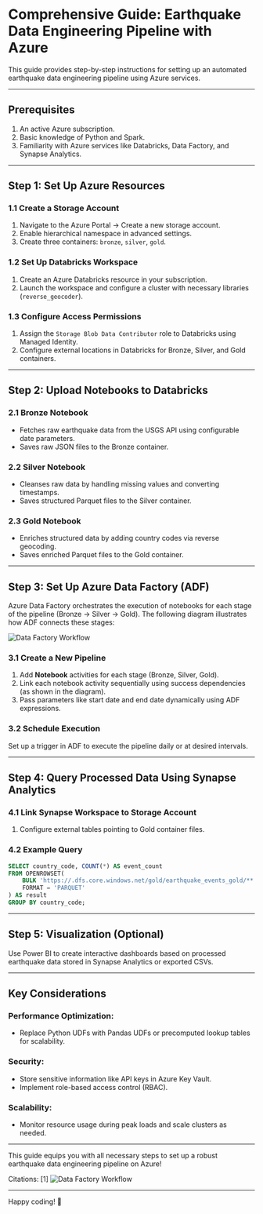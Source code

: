 # Comprehensive Guide: Earthquake Data Engineering Pipeline with Azure

This guide provides step-by-step instructions for setting up an automated earthquake data engineering pipeline using Azure services.

---

## Prerequisites
1. An active Azure subscription.
2. Basic knowledge of Python and Spark.
3. Familiarity with Azure services like Databricks, Data Factory, and Synapse Analytics.

---

## Step 1: Set Up Azure Resources

### 1.1 Create a Storage Account
1. Navigate to the Azure Portal → Create a new storage account.
2. Enable hierarchical namespace in advanced settings.
3. Create three containers: `bronze`, `silver`, `gold`.

### 1.2 Set Up Databricks Workspace
1. Create an Azure Databricks resource in your subscription.
2. Launch the workspace and configure a cluster with necessary libraries (`reverse_geocoder`).

### 1.3 Configure Access Permissions
1. Assign the `Storage Blob Data Contributor` role to Databricks using Managed Identity.
2. Configure external locations in Databricks for Bronze, Silver, and Gold containers.

---

## Step 2: Upload Notebooks to Databricks

### 2.1 Bronze Notebook
- Fetches raw earthquake data from the USGS API using configurable date parameters.
- Saves raw JSON files to the Bronze container.

### 2.2 Silver Notebook
- Cleanses raw data by handling missing values and converting timestamps.
- Saves structured Parquet files to the Silver container.

### 2.3 Gold Notebook
- Enriches structured data by adding country codes via reverse geocoding.
- Saves enriched Parquet files to the Gold container.

---

## Step 3: Set Up Azure Data Factory (ADF)

Azure Data Factory orchestrates the execution of notebooks for each stage of the pipeline (Bronze → Silver → Gold). The following diagram illustrates how ADF connects these stages:

![Data Factory Workflow](https://raw.githubusercontent.com/devarshvora/Earthquake-Azure-Data-Engineering-Pipeline/main/images/Data%20factory%20Workflow.png)


### 3.1 Create a New Pipeline
1. Add **Notebook** activities for each stage (Bronze, Silver, Gold).
2. Link each notebook activity sequentially using success dependencies (as shown in the diagram).
3. Pass parameters like start date and end date dynamically using ADF expressions.

### 3.2 Schedule Execution
Set up a trigger in ADF to execute the pipeline daily or at desired intervals.

---

## Step 4: Query Processed Data Using Synapse Analytics

### 4.1 Link Synapse Workspace to Storage Account
1. Configure external tables pointing to Gold container files.

### 4.2 Example Query
```sql
SELECT country_code, COUNT(*) AS event_count
FROM OPENROWSET(
    BULK 'https://.dfs.core.windows.net/gold/earthquake_events_gold/**',
    FORMAT = 'PARQUET'
) AS result
GROUP BY country_code;
```

---

## Step 5: Visualization (Optional)

Use Power BI to create interactive dashboards based on processed earthquake data stored in Synapse Analytics or exported CSVs.

---

## Key Considerations

### Performance Optimization:
- Replace Python UDFs with Pandas UDFs or precomputed lookup tables for scalability.

### Security:
- Store sensitive information like API keys in Azure Key Vault.
- Implement role-based access control (RBAC).

### Scalability:
- Monitor resource usage during peak loads and scale clusters as needed.

---

This guide equips you with all necessary steps to set up a robust earthquake data engineering pipeline on Azure!

Citations:
[1] ![Data Factory Workflow](Data-factory.jpg)

---

Happy coding! 🚀

